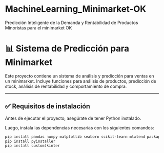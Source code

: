 # MachineLearning_Minimarket-OK
Predicción Inteligente de la Demanda y Rentabilidad de Productos Minoristas para el minimarket OK
# 📊 Sistema de Predicción para Minimarket

Este proyecto contiene un sistema de análisis y predicción para ventas en un minimarket. Incluye funciones para análisis de productos, predicción de stock, análisis de rentabilidad y comportamiento de compra.

---

## ✅ Requisitos de instalación

Antes de ejecutar el proyecto, asegúrate de tener Python instalado.

Luego, instala las dependencias necesarias con los siguientes comandos:

```bash
pip install pandas numpy matplotlib seaborn scikit-learn mlxtend packaging
pip install pyinstaller
pip install customtkinter